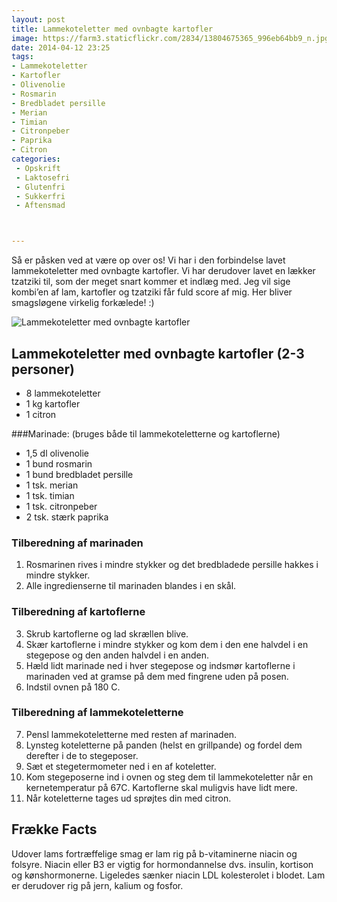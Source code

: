 ```yaml
---
layout: post
title: Lammekoteletter med ovnbagte kartofler
image: https://farm3.staticflickr.com/2834/13804675365_996eb64bb9_n.jpg
date: 2014-04-12 23:25
tags:
- Lammekoteletter 
- Kartofler
- Olivenolie 
- Rosmarin
- Bredbladet persille
- Merian 
- Timian
- Citronpeber
- Paprika
- Citron
categories:
 - Opskrift
 - Laktosefri
 - Glutenfri
 - Sukkerfri
 - Aftensmad



---
```



Så er påsken ved at være op over os! Vi har i den forbindelse lavet lammekoteletter med ovnbagte kartofler. Vi har derudover lavet en lækker tzatziki til, som der meget snart kommer et indlæg med. Jeg vil sige kombi’en af lam, kartofler og tzatziki får fuld score af mig. Her bliver smagsløgene virkelig forkælede! :)

![Lammekoteletter med ovnbagte kartofler](https://farm3.staticflickr.com/2834/13804675365_996eb64bb9_z.jpg)









## Lammekoteletter med ovnbagte kartofler (2-3 personer)

- 8 lammekoteletter
- 1 kg kartofler 
- 1 citron

###Marinade: (bruges både til lammekoteletterne og kartoflerne)
- 1,5 dl olivenolie 
- 1 bund rosmarin
- 1 bund bredbladet persille
- 1 tsk. merian 
- 1 tsk. timian
- 1 tsk. citronpeber
- 2 tsk. stærk paprika





### Tilberedning af marinaden 

1. Rosmarinen rives i mindre stykker og det bredbladede persille hakkes i mindre stykker.
2. Alle ingredienserne til marinaden blandes i en skål.

### Tilberedning af kartoflerne

3. Skrub kartoflerne og lad skrællen blive.
4. Skær kartoflerne i mindre stykker og kom dem i den ene halvdel i en stegepose og den anden halvdel i en anden.
5. Hæld lidt marinade ned i hver stegepose og indsmør kartoflerne i marinaden ved at gramse på dem med fingrene uden på posen.
6. Indstil ovnen på 180 C.

### Tilberedning af lammekoteletterne

7. Pensl lammekoteletterne med resten af marinaden. 
8. Lynsteg koteletterne på panden (helst en grillpande) og fordel dem derefter  i de to stegeposer.
9. Sæt et stegetermometer ned i en af koteletter.
10. Kom stegeposerne ind i ovnen og steg dem til lammekoteletter når en kernetemperatur på 67C. Kartoflerne skal muligvis have lidt mere.
11. Når koteletterne tages ud sprøjtes din med citron.






## Frække Facts

Udover lams fortræffelige smag er lam rig på b-vitaminerne niacin og folsyre. Niacin eller B3 er vigtig for hormondannelse dvs. insulin, kortison og kønshormonerne. Ligeledes sænker niacin LDL kolesterolet i blodet. Lam er derudover rig på jern, kalium og fosfor. 